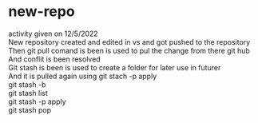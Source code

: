 # new-repo<br>
activity given on 12/5/2022<br>
New repository created and edited in vs and got pushed to the repository<br>
Then git pull comand is been is used to pul the change from there git hub <br>
And conflit is been resolved <br>
Git stash is been is used to create a folder for later use in futurer<br>
And it is pulled again using git stach -p apply<br>
git stash -b<br>
git stash list<br>
git stash -p apply<br>
git stash pop<br>

